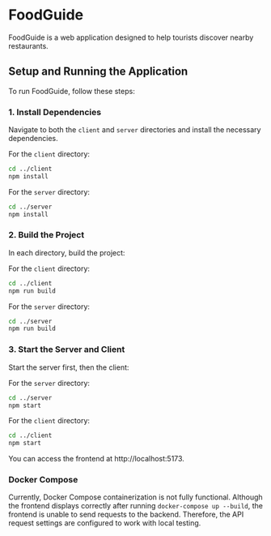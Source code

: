 # FoodGuide

FoodGuide is a web application designed to help tourists discover nearby restaurants.

## Setup and Running the Application

To run FoodGuide, follow these steps:

### 1. Install Dependencies

Navigate to both the `client` and `server` directories and install the necessary dependencies.

For the `client` directory:

```bash
cd ../client
npm install
```

For the `server` directory:

```bash
cd ../server
npm install
```

### 2. Build the Project

In each directory, build the project:

For the `client` directory:

```bash
cd ../client
npm run build
```

For the `server` directory:

```bash
cd ../server
npm run build
```

### 3. Start the Server and Client

Start the server first, then the client:

For the `server` directory:

```bash
cd ../server
npm start
```

For the `client` directory:

```bash
cd ../client
npm start
```

You can access the frontend at http://localhost:5173.

### Docker Compose

Currently, Docker Compose containerization is not fully functional. Although the frontend displays correctly after running `docker-compose up --build`, the frontend is unable to send requests to the backend. Therefore, the API request settings are configured to work with local testing.
